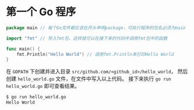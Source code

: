 # 第一个 Go 程序

```go
package main // 每个Go文件都应该在开头申明package，可执行程序的包名必须为main

import "fmt" // 导入fmt包，这样就可以在接下来的代码中调用fmt包中的函数

func main() {
    fmt.Println("Hello World") // 调用fmt.Println来打印Hello World
}
```

在 `GOPATH` 下创建并进入目录 `src/github.com/<github_id>/hello_world`，
然后创建 `hello_world.go` 文件，在文件中写入以上代码。
接下来执行 `go run hello_world.go` 即可查看结果。

```bash
$ go run hello_world.go
Hello World
```
